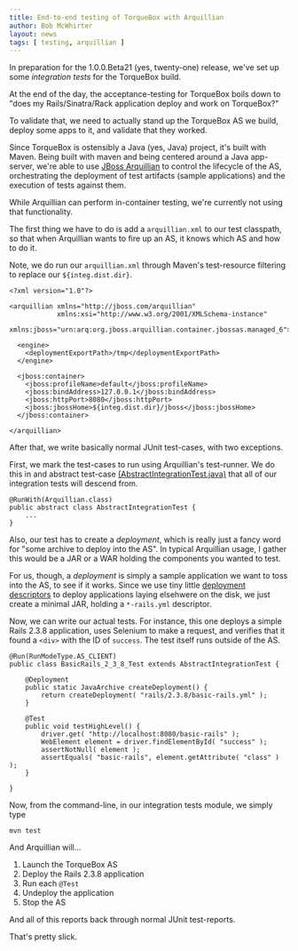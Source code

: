 ```yaml
---
title: End-to-end testing of TorqueBox with Arquillian
author: Bob McWhirter
layout: news
tags: [ testing, arquillian ]
---
```


In preparation for the 1.0.0.Beta21 (yes, twenty-one) release, we've set up
some *integration tests* for the TorqueBox build.

At the end of the day, the acceptance-testing for TorqueBox boils down to
"does my Rails/Sinatra/Rack application deploy and work on TorqueBox?"

To validate that, we need to actually stand up the TorqueBox AS we build,
deploy some apps to it, and validate that they worked.

Since TorqueBox is ostensibly a Java (yes, Java) project, it's built with
Maven.  Being built with maven and being centered around a Java app-server,
we're able to use [JBoss Arquillian](http://www.jboss.org/arquillian/) to
control the lifecycle of the AS, orchestrating the deployment of test
artifacts (sample applications) and the execution of tests against them.

While Arquillian can perform in-container testing, we're currently not
using that functionality.

The first thing we have to do is add a `arquillian.xml` to our test classpath,
so that when Arquillian wants to fire up an AS, it knows which AS and how to
do it.  

Note, we do run our `arquillian.xml` through Maven's test-resource filtering
to replace our `${integ.dist.dir}`.

    <?xml version="1.0"?>

    <arquillian xmlns="http://jboss.com/arquillian"
                xmlns:xsi="http://www.w3.org/2001/XMLSchema-instance"
                xmlns:jboss="urn:arq:org.jboss.arquillian.container.jbossas.managed_6">

      <engine>
        <deploymentExportPath>/tmp</deploymentExportPath>
      </engine>

      <jboss:container>
        <jboss:profileName>default</jboss:profileName>
        <jboss:bindAddress>127.0.0.1</jboss:bindAddress>
        <jboss:httpPort>8080</jboss:httpPort>
        <jboss:jbossHome>${integ.dist.dir}/jboss</jboss:jbossHome>
      </jboss:container> 

    </arquillian>

After that, we write basically normal JUnit test-cases, with two exceptions.

First, we mark the test-cases to run using Arquillian's test-runner. We do this in
and abstract test-case [(AbstractIntegrationTest.java)](http://github.com/torquebox/torquebox/blob/master/integration-tests/src/test/java/org/torquebox/integration/AbstractIntegrationTest.java) that all of our integration tests will descend from.

    @RunWith(Arquillian.class)
    public abstract class AbstractIntegrationTest {
        ...
    }

Also, our test has to create a *deployment*, which is really just a fancy word
for "some archive to deploy into the AS".  In typical Arquillian usage, I gather
this would be a JAR or a WAR holding the components you wanted to test.

For us, though, a *deployment* is simply a sample application we want to toss
into the AS, to see if it works. Since we use tiny little [deployment descriptors](http://torquebox.org/documentation/1.0.0.Beta20/web.html#d0e231)
to deploy applications laying elsehwere on the disk, we just create a minimal
JAR, holding a `*-rails.yml` descriptor.

Now, we can write our actual tests.  For instance, this one deploys a
simple Rails 2.3.8 application, uses Selenium to make a request, and
verifies that it found a `<div>` with the ID of `success`. The test itself
runs outside of the AS.

    @Run(RunModeType.AS_CLIENT)
    public class BasicRails_2_3_8_Test extends AbstractIntegrationTest {

        @Deployment
        public static JavaArchive createDeployment() {
            return createDeployment( "rails/2.3.8/basic-rails.yml" );
        }

        @Test
        public void testHighLevel() {
            driver.get( "http://localhost:8080/basic-rails" );
            WebElement element = driver.findElementById( "success" );
            assertNotNull( element );
            assertEquals( "basic-rails", element.getAttribute( "class" ) );
        }

    }

Now, from the command-line, in our integration tests module, we simply type

    mvn test

And Arquillian will...

1. Launch the TorqueBox AS
1. Deploy the Rails 2.3.8 application
1. Run each `@Test`
1. Undeploy the application
1. Stop the AS

And all of this reports back through normal JUnit test-reports.

That's pretty slick.

